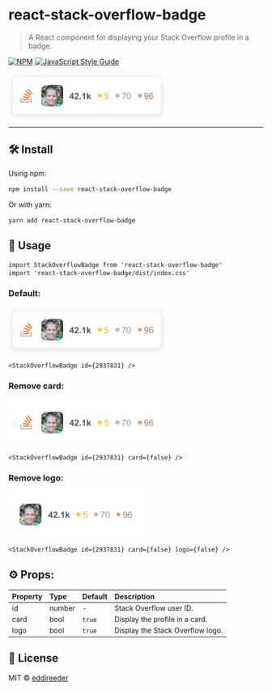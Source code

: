 # react-stack-overflow-badge

> A React component for displaying your Stack Overflow profile in a badge.

[![NPM](https://img.shields.io/npm/v/react-stack-overflow-badge.svg)](https://www.npmjs.com/package/react-stack-overflow-badge) [![JavaScript Style Guide](https://img.shields.io/badge/code_style-standard-brightgreen.svg)](https://standardjs.com)

<img src="https://github.com/eddireeder/react-stack-overflow-badge/blob/main/example/demo/1.png?raw=true" height="90">

---

## 🛠 Install

Using npm:
```bash
npm install --save react-stack-overflow-badge
```

Or with yarn:
```bash
yarn add react-stack-overflow-badge
```

## 🚀 Usage

```tsx
import StackOverflowBadge from 'react-stack-overflow-badge'
import 'react-stack-overflow-badge/dist/index.css'
```

### Default:

<img src="https://github.com/eddireeder/react-stack-overflow-badge/blob/main/example/demo/1.png?raw=true" height="90">

```tsx
<StackOverflowBadge id={2937831} />
```

### Remove card:

<img src="https://github.com/eddireeder/react-stack-overflow-badge/blob/main/example/demo/2.png?raw=true" height="90">

```tsx
<StackOverflowBadge id={2937831} card={false} />
```

### Remove logo:

<img src="https://github.com/eddireeder/react-stack-overflow-badge/blob/main/example/demo/3.png?raw=true" height="90">

```tsx
<StackOverflowBadge id={2937831} card={false} logo={false} />
```

## ⚙️ Props:

| Property               | Type   | Default | Description                       |
| :--------------------- | :----- | :------ | :---------------------------------|
| id                     | number | -       | Stack Overflow user ID.           |
| card                   | bool   | `true`  | Display the profile in a card.    |
| logo                   | bool   | `true`  | Display the Stack Overflow logo.  |

## 📜 License

MIT © [eddireeder](https://github.com/eddireeder)
